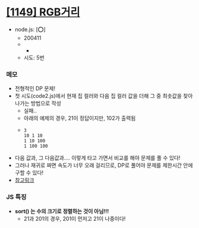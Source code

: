 # [[1149] RGB거리](http://icpc.me/1149)

- node.js: [:o:]
  - 200411
  - -
  - 시도: 5번

### 메모
 - 전형적인 DP 문제!
 - 첫 시도(code2.js)에서 현재 집 컬러와 다음 집 컬러 값을 더해 그 중 최솟값을 찾아나가는 방법으로 작성
   - 실패..
   - 아래의 예제의 경우, 21이 정답이지만, 102가 출력됨
   - ```
     3
     10 1 10
     1 10 100
     1 100 100
     ```
 - 다음 값과, 그 다음값과.... 이렇게 타고 가면서 비교를 해야 문제를 풀 수 있다!
 - 그러나 재귀로 짜면 속도가 너무 오래 걸리므로, DP로 풀어야 문제를 제한시간 안에 구할 수 있다!
 - [참고링크](https://mingyeongun-dev.tistory.com/30)

### JS 특징
 - **sort() 는 수의 크기로 정렬하는 것이 아님!!!**
   - 21과 201의 경우, 201이 먼저고 21이 나중이다!